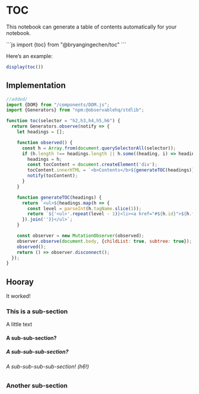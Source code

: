 # TOC

This notebook can generate a table of contents automatically for your notebook.

\`\`\`js
import {toc} from "@bryangingechen/toc"
\`\`\`

Here’s an example:

```js echo
display(toc())
```

## Implementation

```js echo
//added/
import {DOM} from "/components/DOM.js";
import {Generators} from "npm:@observablehq/stdlib";
```

```js echo
function toc(selector = "h2,h3,h4,h5,h6") {
  return Generators.observe(notify => {
    let headings = [];

    function observed() {
      const h = Array.from(document.querySelectorAll(selector));
      if (h.length !== headings.length || h.some((heading, i) => headings[i] !== heading)) {
        headings = h;
        const tocContent = document.createElement('div');
        tocContent.innerHTML = `<b>Contents</b>${generateTOC(headings)}`;
        notify(tocContent);
      }
    }

    function generateTOC(headings) {
      return `<ul>${headings.map(h => {
        const level = parseInt(h.tagName.slice(1));
        return `${'<ul>'.repeat(level - 1)}<li><a href="#${h.id}">${h.textContent}</a></li>${'</ul>'.repeat(level - 1)}`;
      }).join('')}</ul>`;
    }

    const observer = new MutationObserver(observed);
    observer.observe(document.body, {childList: true, subtree: true});
    observed();
    return () => observer.disconnect();
  });
}
```



## Hooray

It worked!

### This is a sub-section

A little text

#### A sub-sub-section?

##### A sub-sub-sub-section?

###### A sub-sub-sub-sub-section! (h6!)

### Another sub-section
